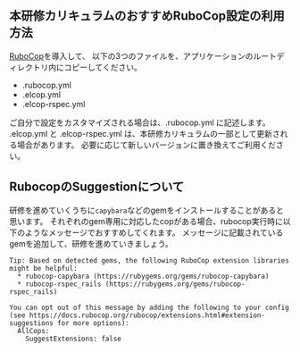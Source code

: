 ## 本研修カリキュラムのおすすめRuboCop設定の利用方法
[RuboCop](https://github.com/rubocop/rubocop)を導入して、
以下の3つのファイルを、アプリケーションのルートディレクトリ内にコピーしてください。

- .rubocop.yml
- .elcop.yml
- .elcop-rspec.yml

ご自分で設定をカスタマイズされる場合は、.rubocop.yml に記述します。
.elcop.yml と .elcop-rspec.yml は、本研修カリキュラムの一部として更新される場合があります。
必要に応じて新しいバージョンに置き換えてご利用ください。

## RubocopのSuggestionについて
研修を進めていくうちに`capybara`などのgemをインストールすることがあると思います。
それぞれのgem専用に対応したcopがある場合、rubocop実行時に以下のようなメッセージでおすすめしてくれます。
メッセージに記載されているgemを追加して、研修を進めていきましょう。
```
Tip: Based on detected gems, the following RuboCop extension libraries might be helpful:
  * rubocop-capybara (https://rubygems.org/gems/rubocop-capybara)
  * rubocop-rspec_rails (https://rubygems.org/gems/rubocop-rspec_rails)

You can opt out of this message by adding the following to your config (see https://docs.rubocop.org/rubocop/extensions.html#extension-suggestions for more options):
  AllCops:
    SuggestExtensions: false
```
